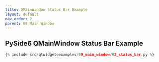 ```yaml
---
title: QMainWindow Status Bar Example
layout: default
nav_order: 2
parent: 09 Main Window
---
```


## PySide6 QMainWindow Status Bar Example

```python
{% include src/qtwidgetsexamples/09_main_window/02_status_bar.py %}
```